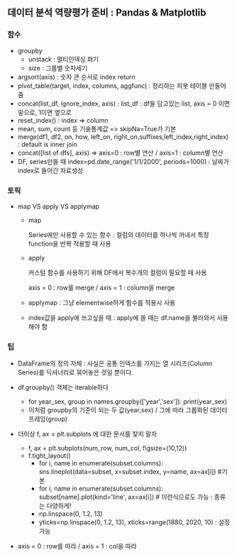 ## 데이터 분석 역량평가 준비 : Pandas & Matplotlib

### 함수

- groupby
  - unstack : 멀티인덱싱 펴기
  - size : 그룹별 숫자세기
- argsort(axis) : 숫자 큰 순서로 index return
- pivot_table(target, index, columns, aggfunc) : 정리하는 피봇 테이블 만들어줌
- concat(list_df, ignore_index, axis) : list_df : df들 담고있는 list, axis = 0 이면 밑으로, 1이면 옆으로
- reset_index() : index => column
- mean, sum, count 등 기술통계값 => skipNa=True가 기본
- merge(df1, df2, on, how, left_on, right_on,suffixes,left_index,right_index) : default is inner join
- concat([list of dfs], axis) => axis=0 : row별 연산 / axis=1 :  column별 연산 
- DF, series만들 때 index=pd.date_range('1/1/2000', periods=1000) : 날짜가 index로 들어간 자료생성

### 토픽

- map VS apply VS applymap

  - map

    Series에만 사용할 수 있는 함수 : 컬럼의 데이터를 하나씩 꺼내서 특정 function을 반복 적용할 때 사용 

  - apply

    커스텀 함수를 사용하기 위해 DF에서 복수개의 컬럼이 필요할 때 사용

    axis = 0 : row를 merge / axis = 1 : column을 merge

  - applymap : 그냥 elementwise하게 함수를 적용시 사용

  - index값을 apply에 쓰고싶을 때 : apply에 쓸 때는 df.name을 불러와서 사용해야 함



### 팁

- DataFrame의 정의 자체 : 사실은 공통 인덱스를 가지는 열 시리즈(Column Series)를 딕셔너리로 묶어놓은 것일 뿐이다. 

- df.groupby() 객체는 iterable하다
  - for year_sex, group in names.groupby(['year','sex']):
        print(year_sex)
  - 이처럼 groupby의 기준이 되는 두 값(year,sex) / 그에 따라 그룹화된 데이터프레임(group)

- 더이상 f, ax = plt.subplots 에 대한 문서를 찾지 말자
  - f, ax = plt.subplots(num_row, num_col, figsize=(10,12))
  - f.tight_layout()
    - for i, name in enumerate(subset.columns):
          sns.lineplot(data=subset, x=subset.index, y=name, ax=ax[i]) #기본
    - for i, name in enumerate(subset.columns):
          subset[name].plot(kind='line', ax=ax[i]) # 이런식으로도 가능 : 종류는 다양하게!
    - np.linspace(0, 1.2, 13) 
    - yticks=np.linspace(0, 1.2, 13), xticks=range(1880, 2020, 10) : 설정 가능

- axis = 0 : row를 따라 / axis = 1 : col을 따라